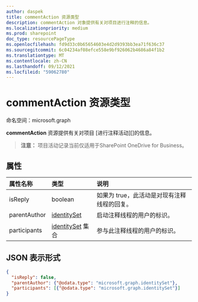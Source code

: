 ```yaml
---
author: daspek
title: commentAction 资源类型
description: commentAction 对象提供有关对项目进行注释的信息。
ms.localizationpriority: medium
ms.prod: sharepoint
doc_type: resourcePageType
ms.openlocfilehash: fd9d33c0b65654603e4d2d9393bb3ea71f636c37
ms.sourcegitcommit: 6c04234af08efce558e9bf926062b4686a84f1b2
ms.translationtype: MT
ms.contentlocale: zh-CN
ms.lasthandoff: 09/12/2021
ms.locfileid: "59062780"
---
```

# <a name="commentaction-resource-type"></a>commentAction 资源类型

命名空间：microsoft.graph

**commentAction** 资源提供有关对项目 [进行注释活动][]的信息。

>**注意：** 项目活动记录当前仅适用于SharePoint OneDrive for Business。

[活动]: itemactivity.md

## <a name="properties"></a>属性

| 属性名称    | 类型                       | 说明
|:-----------------|:---------------------------|:-----------------------------
| isReply          | boolean                    | 如果为 true，此活动是对现有注释线程的回复。
| parentAuthor     | [identitySet][]            | 启动注释线程的用户的标识。
| participants     | [identitySet][] 集合 | 参与此注释线程的用户的标识。

[identitySet]: identityset.md

## <a name="json-representation"></a>JSON 表示形式

<!-- {
  "blockType": "resource",
  "optionalProperties": [ ],
  "@type&quot;: &quot;microsoft.graph.commentAction"
}-->

```json
{
  "isReply": false,
  "parentAuthor": {"@odata.type": "microsoft.graph.identitySet"},
  "participants": [{"@odata.type": "microsoft.graph.identitySet"}]
}
```
<!--
{
  "type": "#page.annotation",
  "description": "The commentAction object provides information about a comment that was made on an item.",
  "keywords": "activities,activity,action,comment",
  "section": "documentation",
  "tocPath": "Resources/commentAction",
  "suppressions": []
}
-->

